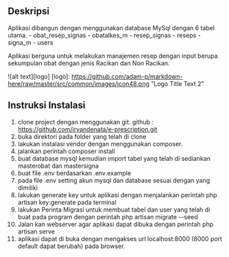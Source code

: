 ## Deskripsi
Aplikasi dibangun dengan menggunakan database MySql dengan 6 tabel utama.
	- obat_resep_signas
	- obatalkes_m
	- resep_signas
	- reseps
	- signa_m
	- users 

Aplikasi berguna untuk melakukan manajemen resep dengan input berupa sekumpulan obat dengan jenis Racikan dan Non Racikan.



![alt text][logo]
[logo]: https://github.com/adam-p/markdown-here/raw/master/src/common/images/icon48.png "Logo Title Text 2"


## Instruksi Instalasi
1. clone project dengan menggunakan git.
github : https://github.com/irvandenata/e-prescription.git
2. buka direktori pada folder yang telah di clone
3. lakukan instalasi vendor dengan menggunakan composer.
4. jalankan perintah composer install
5. buat database mysql kemudian import tabel yang telah di sediankan masterobat dan mastersigna
6. buat file .env berdasarkan .env.example
7. pada file .env setting akun mysql dan database sesuai dengan yang dimiliki
8. lakukan generate key untuk aplikasi dengan menjalankan perintah php artisan key:generate pada terminal
9. lakukan Perinta Migrasi untuk membuat tabel dan user yang telah di buat pada program dengan perintah php artisan migrate --seed
10. Jalan kan webserver agar aplikasi dapat dibuka dengan perintah php artisan serve
11. aplikasi dapat di buka dengan mengakses url  localhost:8000 (8000 port default dapat berubah)  pada browser. 

